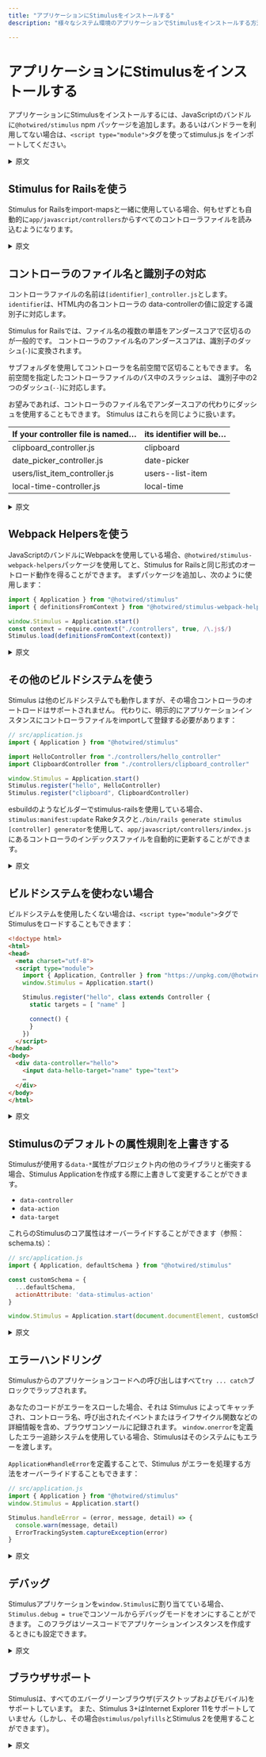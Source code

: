 ```yaml
---
title: "アプリケーションにStimulusをインストールする"
description: "様々なシステム環境のアプリケーションでStimulusをインストールする方法について"

---
```


# アプリケーションにStimulusをインストールする

アプリケーションにStimulusをインストールするには、JavaScriptのバンドルに`@hotwired/stimulus` npm パッケージを追加します。あるいはバンドラーを利用してない場合は、`<script type="module">`タグを使ってstimulus.js をインポートしてください。

<details>
    <summary>原文</summary>

To install Stimulus in your application, add the @hotwired/stimulus npm package to your JavaScript bundle. Or, import stimulus.js in a `<script type="module">` tag.
</details>

## Stimulus for Railsを使う

Stimulus for Railsをimport-mapsと一緒に使用している場合、何もせずとも自動的に`app/javascript/controllers`からすべてのコントローラファイルを読み込むようになります。

<details>
    <summary>原文</summary>

If you’re using Stimulus for Rails together with an import map, the integration will automatically load all controller files from app/javascript/controllers.
</details>

## コントローラのファイル名と識別子の対応

コントローラファイルの名前は`[identifier]_controller.js`とします。`identifier`は、HTML内の各コントローラの data-controllerの値に設定する識別子に対応します。

Stimulus for Railsでは、ファイル名の複数の単語をアンダースコアで区切るのが一般的です。 コントローラのファイル名のアンダースコアは、識別子のダッシュ(`-`)に変換されます。

サブフォルダを使用してコントローラを名前空間で区切ることもできます。 名前空間を指定したコントローラファイルのパス中のスラッシュは、 識別子中の2つのダッシュ(`--`)に対応します。

お望みであれば、コントローラのファイル名でアンダースコアの代わりにダッシュを使用することもできます。 Stimulus はこれらを同じように扱います。

| If your controller file is named… | its identifier will be… |
|---|---|
| clipboard_controller.js | clipboard |
| date_picker_controller.js | date-picker |
| users/list_item_controller.js | users--list-item |
| local-time-controller.js | local-time |

<details>
    <summary>原文</summary>

Name your controller files [identifier]_controller.js, where identifier corresponds to each controller’s data-controller identifier in your HTML.

Stimulus for Rails conventionally separates multiple words in filenames using underscores. Each underscore in a controller’s filename translates to a dash in its identifier.

You may also namespace your controllers using subfolders. Each forward slash in a namespaced controller file’s path becomes two dashes in its identifier.

If you prefer, you may use dashes instead of underscores anywhere in a controller’s filename. Stimulus treats them identically.

| If your controller file is named… | its identifier will be… |
|---|---|
| clipboard_controller.js | clipboard |
| date_picker_controller.js | date-picker |
| users/list_item_controller.js | users--list-item |
| local-time-controller.js | local-time |
</details>

## Webpack Helpersを使う

JavaScriptのバンドルにWebpackを使用している場合、`@hotwired/stimulus-webpack-helpers`パッケージを使用してと、Stimulus for Railsと同じ形式のオートロード動作を得ることができます。 まずパッケージを追加し、次のように使用します：

```javascript
import { Application } from "@hotwired/stimulus"
import { definitionsFromContext } from "@hotwired/stimulus-webpack-helpers"

window.Stimulus = Application.start()
const context = require.context("./controllers", true, /\.js$/)
Stimulus.load(definitionsFromContext(context))
```

<details>
    <summary>原文</summary>

If you’re using Webpack as your JavaScript bundler, you can use the `@hotwired/stimulus-webpack-helpers` package to get the same form of autoloading behavior as Stimulus for Rails. First add the package, then use it like this:

```javascript
import { Application } from "@hotwired/stimulus"
import { definitionsFromContext } from "@hotwired/stimulus-webpack-helpers"

window.Stimulus = Application.start()
const context = require.context("./controllers", true, /\.js$/)
Stimulus.load(definitionsFromContext(context))
```
</details>

## その他のビルドシステムを使う

Stimulus は他のビルドシステムでも動作しますが、その場合コントローラのオートロードはサポートされません。 代わりに、明示的にアプリケーションインスタンスにコントローラファイルをimportして登録する必要があります：

```javascript
// src/application.js
import { Application } from "@hotwired/stimulus"

import HelloController from "./controllers/hello_controller"
import ClipboardController from "./controllers/clipboard_controller"

window.Stimulus = Application.start()
Stimulus.register("hello", HelloController)
Stimulus.register("clipboard", ClipboardController)
```

esbuildのようなビルダーでstimulus-railsを使用している場合、`stimulus:manifest:update` Rakeタスクと`./bin/rails generate stimulus [controller] generator`を使用して、`app/javascript/controllers/index.js`にあるコントローラのインデックスファイルを自動的に更新することができます。

<details>
    <summary>原文</summary>

Stimulus works with other build systems too, but without support for controller autoloading. Instead, you must explicitly load and register controller files with your application instance:

```javascript
// src/application.js
import { Application } from "@hotwired/stimulus"

import HelloController from "./controllers/hello_controller"
import ClipboardController from "./controllers/clipboard_controller"

window.Stimulus = Application.start()
Stimulus.register("hello", HelloController)
Stimulus.register("clipboard", ClipboardController)
```

If you’re using stimulus-rails with a builder like esbuild, you can use the stimulus:manifest:update Rake task and ./bin/rails generate stimulus [controller] generator to keep a controller index file located at app/javascript/controllers/index.js automatically updated.
</details>

## ビルドシステムを使わない場合

ビルドシステムを使用したくない場合は、`<script type="module">`タグでStimulusをロードすることもできます：

```html
<!doctype html>
<html>
<head>
  <meta charset="utf-8">
  <script type="module">
    import { Application, Controller } from "https://unpkg.com/@hotwired/stimulus/dist/stimulus.js"
    window.Stimulus = Application.start()

    Stimulus.register("hello", class extends Controller {
      static targets = [ "name" ]

      connect() {
      }
    })
  </script>
</head>
<body>
  <div data-controller="hello">
    <input data-hello-target="name" type="text">
    …
  </div>
</body>
</html>
```

<details>
    <summary>原文</summary>

If you prefer not to use a build system, you can load Stimulus in a `<script type="module">` tag:

```html
<!doctype html>
<html>
<head>
  <meta charset="utf-8">
  <script type="module">
    import { Application, Controller } from "https://unpkg.com/@hotwired/stimulus/dist/stimulus.js"
    window.Stimulus = Application.start()

    Stimulus.register("hello", class extends Controller {
      static targets = [ "name" ]

      connect() {
      }
    })
  </script>
</head>
<body>
  <div data-controller="hello">
    <input data-hello-target="name" type="text">
    …
  </div>
</body>
</html>
```
</details>

## Stimulusのデフォルトの属性規則を上書きする

Stimulusが使用する`data-*`属性がプロジェクト内の他のライブラリと衝突する場合、Stimulus Applicationを作成する際に上書きして変更することができます。

* `data-controller`
* `data-action`
* `data-target`

これらのStimulusのコア属性はオーバーライドすることができます（参照：schema.ts）：

```javascript
// src/application.js
import { Application, defaultSchema } from "@hotwired/stimulus"

const customSchema = {
  ...defaultSchema,
  actionAttribute: 'data-stimulus-action'
}

window.Stimulus = Application.start(document.documentElement, customSchema);
```

<details>
    <summary>原文</summary>

In case Stimulus data-* attributes conflict with another library in your project, they can be overridden when creating the Stimulus Application.

* data-controller
* data-action
* data-target

These core Stimulus attributes can be overridden (see: schema.ts):

```javascript
// src/application.js
import { Application, defaultSchema } from "@hotwired/stimulus"

const customSchema = {
  ...defaultSchema,
  actionAttribute: 'data-stimulus-action'
}

window.Stimulus = Application.start(document.documentElement, customSchema);
```
</details>

## エラーハンドリング

Stimulusからのアプリケーションコードへの呼び出しはすべて`try ... catch`ブロックでラップされます。

あなたのコードがエラーをスローした場合、それは Stimulus によってキャッチされ、コントローラ名、呼び出されたイベントまたはライフサイクル関数などの詳細情報を含め、ブラウザコンソールに記録されます。 `window.onerror`を定義したエラー追跡システムを使用している場合、Stimulusはそのシステムにもエラーを渡します。

`Application#handleError`を定義することで、Stimulus がエラーを処理する方法をオーバーライドすることもできます：

```javascript
// src/application.js
import { Application } from "@hotwired/stimulus"
window.Stimulus = Application.start()

Stimulus.handleError = (error, message, detail) => {
  console.warn(message, detail)
  ErrorTrackingSystem.captureException(error)
}
```

<details>
    <summary>原文</summary>

All calls from Stimulus to your application’s code are wrapped in a try ... catch block.

If your code throws an error, it will be caught by Stimulus and logged to the browser console, including extra detail such as the controller name and event or lifecycle function being called. If you use an error tracking system that defines window.onerror, Stimulus will also pass the error on to it.

You can override how Stimulus handles errors by defining Application#handleError:

```javascript
// src/application.js
import { Application } from "@hotwired/stimulus"
window.Stimulus = Application.start()

Stimulus.handleError = (error, message, detail) => {
  console.warn(message, detail)
  ErrorTrackingSystem.captureException(error)
}
```
</details>

## デバッグ

Stimulusアプリケーションを`window.Stimulus`に割り当てている場合、`Stimulus.debug = true`でコンソールからデバッグモードをオンにすることができます。 このフラグはソースコードでアプリケーションインスタンスを作成するときにも設定できます。

<details>
    <summary>原文</summary>

If you’ve assigned your Stimulus application to window.Stimulus, you can turn on debugging mode from the console with Stimulus.debug = true. You can also set this flag when you’re configuring your application instance in the source code.
</details>

## ブラウザサポート

Stimulusは、すべてのエバーグリーンブラウザ(デスクトップおよびモバイル)をサポートしています。 また、Stimulus 3+はInternet Explorer 11をサポートしていません（しかし、その場合`@stimulus/polyfills`とStimulus 2を使用することができます）。

<details>
    <summary>原文</summary>

Stimulus supports all evergreen, self-updating desktop and mobile browsers out of the box. Stimulus 3+ does not support Internet Explorer 11 (but you can use Stimulus 2 with the @stimulus/polyfills for that).
</details>
